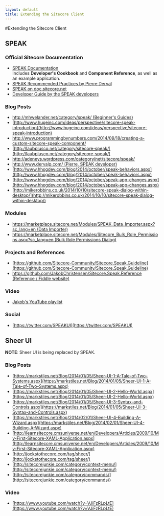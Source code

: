 ```yaml
---
layout: default
title: Extending the Sitecore Client
---
```


#Extending the Sitecore Client

## SPEAK

### Official Sitecore Documentation
* [SPEAK Documentation](http://sdn.sitecore.net/Reference/Sitecore%207/SPEAK.aspx)  
Includes **Developer's Cookbook** and **Component Reference**, as well as an example application.
* [SPEAK Recommended Practices by Pierre Derval](https://github.com/Sitecore-Community/Sitecore.Speak.Guideline/blob/master/bestPractises.md)
* [SPEAK on doc.sitecore.net](https://doc.sitecore.net/products/speak/speak%20development)
* [Developer Guide by the SPEAK developers](https://www.sitecore.net/Learn/Blogs/Technical-Blogs/Jakob-Christensen/Posts/2014/04/00-Links.aspx)

### Blog Posts

* [http://mhwelander.net/category/speak/ (Beginner's Guides)](http://mhwelander.net/category/speak/)
* [http://www.hugeinc.com/ideas/perspective/sitecore-speak-introduction](http://www.hugeinc.com/ideas/perspective/sitecore-speak-introduction)
* [http://www.programmingbynumbers.com/2014/09/18/creating-a-custom-sitecore-speak-component/ ](http://www.programmingbynumbers.com/2014/09/18/creating-a-custom-sitecore-speak-component/ )
* [http://laubplusco.net/category/sitecore-speak/](http://laubplusco.net/category/sitecore-speak/)
* [http://adeneys.wordpress.com/category/net/sitecore/speak/ ](http://adeneys.wordpress.com/category/net/sitecore/speak/)
* [http://www.dervalp.com/ (Pierre, SPEAK developer)](http://www.dervalp.com/)
* [http://www.hhogdev.com/blog/2014/october/speak-behaviors.aspx](http://www.hhogdev.com/blog/2014/october/speak-behaviors.aspx)
* [http://www.hhogdev.com/blog/2014/october/speak-app-changes.aspx](http://www.hhogdev.com/blog/2014/october/speak-app-changes.aspx)
* [http://mikerobbins.co.uk/2014/10/10/sitecore-speak-dialog-within-desktop/](http://mikerobbins.co.uk/2014/10/10/sitecore-speak-dialog-within-desktop/)

### Modules

* [https://marketplace.sitecore.net/Modules/SPEAK_Data_Importer.aspx?sc_lang=en (Data Importer)](https://marketplace.sitecore.net/Modules/SPEAK_Data_Importer.aspx?sc_lang=en)
* [https://marketplace.sitecore.net/Modules/Sitecore_Bulk_Role_Permissions.aspx?sc_lang=en (Bulk Role Permissions Dialog)](https://marketplace.sitecore.net/Modules/Sitecore_Bulk_Role_Permissions.aspx?sc_lang=en)


### Projects and References

* [https://github.com/Sitecore-Community/Sitecore.Speak.Guideline](https://github.com/Sitecore-Community/Sitecore.Speak.Guideline)
* [https://github.com/JakobChristensen/Sitecore.Speak.Reference (Reference / Fiddle website)](https://github.com/JakobChristensen/Sitecore.Speak.Reference)

### Video

* [Jakob's YouTube playlist](https://www.youtube.com/playlist?list=PLWIbrolNZWflnBq32WcxNejEgiT2lyEwG)

### Social

* [https://twitter.com/SPEAKUI](https://twitter.com/SPEAKUI)

## Sheer UI

**NOTE**: Sheer UI is being replaced by SPEAK.

### Blog Posts

* [https://markstiles.net/Blog/2014/01/05/Sheer-UI-1-A-Tale-of-Two-Systems.aspx](https://markstiles.net/Blog/2014/01/05/Sheer-UI-1-A-Tale-of-Two-Systems.aspx)
* [https://markstiles.net/Blog/2014/01/05/Sheer-UI-2-Hello-World.aspx](https://markstiles.net/Blog/2014/01/05/Sheer-UI-2-Hello-World.aspx)
* [https://markstiles.net/Blog/2014/01/05/Sheer-UI-3-Syntax-and-Controls.aspx](https://markstiles.net/Blog/2014/01/05/Sheer-UI-3-Syntax-and-Controls.aspx)
* [https://markstiles.net/Blog/2014/02/01/Sheer-UI-4-Building-A-Wizard.aspx](https://markstiles.net/Blog/2014/02/01/Sheer-UI-4-Building-A-Wizard.aspx)
* [http://learnsitecore.cmsuniverse.net/en/Developers/Articles/2009/10/My-First-Sitecore-XAML-Application.aspx](http://learnsitecore.cmsuniverse.net/en/Developers/Articles/2009/10/My-First-Sitecore-XAML-Application.aspx)
* [http://jockstothecore.com/tag/sheer/](http://jockstothecore.com/tag/sheer/)
* [http://sitecorejunkie.com/category/context-menu/](http://sitecorejunkie.com/category/context-menu/)
* [http://sitecorejunkie.com/category/commands/](http://sitecorejunkie.com/category/commands/)

### Video

* [https://www.youtube.com/watch?v=VJiFzRLpLtE](https://www.youtube.com/watch?v=VJiFzRLpLtE)
